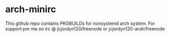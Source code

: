 # arch-minirc
This github repo contains PKGBUILDs for nonsystemd arch system.
For support pm me on irc @ jcjordyn120/freenode or jcjordyn120-andr/freenode
